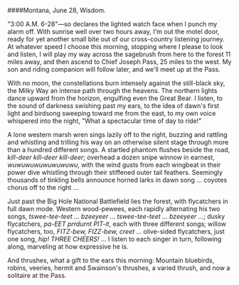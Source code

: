 ####Montana, June 28, Wisdom. 

"3:00 A.M. 6-28"—so declares the lighted watch face when I punch my alarm off. With sunrise well over two hours away, I'm out the motel door, ready for yet another small bite out of our cross-country listening journey. At whatever speed I choose this morning, stopping where I please to look and listen, I will play my way across the sagebrush from here to the forest 11 miles away, and then ascend to Chief Joseph Pass, 25 miles to the west. My son and riding companion will follow later, and we'll meet up at the Pass.

With no moon, the constellations burn intensely against the still-black sky, the Milky Way an intense path through the heavens. The northern lights dance upward from the horizon, engulfing even the Great Bear. I listen, to the sound of darkness swishing past my ears, to the idea of dawn's first light and birdsong sweeping toward me from the east, to my own voice whispered into the night, "What a spectacular time of day to ride!"

A lone western marsh wren sings lazily off to the right, buzzing and rattling and whistling and trilling his way on an otherwise silent stage through more than a hundred different songs. A startled phantom flushes beside the road, _kill-deer kill-deer kill-deer_; overhead a dozen snipe winnow in earnest, _wuwuwuwuwuwuwuwu_, with the wind gusts from each wingbeat in their power dive whistling through their stiffened outer tail feathers. Seemingly thousands of tinkling bells announce horned larks in dawn song ... coyotes chorus off to the right ...

Just past the Big Hole National Battlefield lies the forest, with flycatchers in full dawn mode. Western wood-pewees, each rapidly alternating his two songs, _tswee-tee-teet ... bzeeyeer ... tswee-tee-teet ... bzeeyeer ..._; dusky flycatchers, _pa-EET prrdurnt PIT-it_, each with three different songs; willow flycatchers, too, _FITZ-bew, FIZZ-bew, creet_ ... olive-sided flycatchers, just one song, _hip! THREE CHEERS!_  ... I listen to each singer in turn, following along, marveling at how expressive he is. 

And thrushes, what a gift to the ears this morning: Mountain bluebirds, robins, veeries, hermit and Swainson's thrushes, a varied thrush, and now a solitaire at the Pass. 

